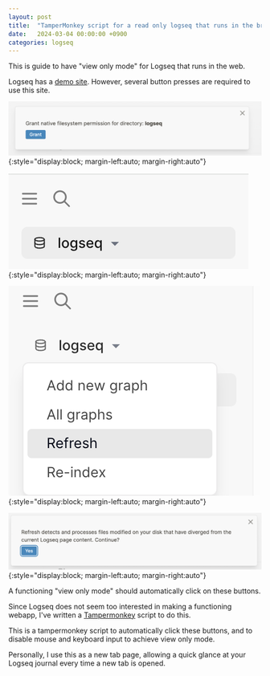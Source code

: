 ```yaml
---
layout: post
title:  "TamperMonkey script for a read only logseq that runs in the browser"
date:   2024-03-04 00:00:00 +0900
categories: logseq
---
```

This is guide to have "view only mode" for Logseq that runs in the web.

Logseq has a [demo site](https://demo.logseq.com/). However, several button presses are required to use this site.

![Step 1](/assets/2024-03-04-Read-Only-Logseq/1.png){:style="display:block; margin-left:auto; margin-right:auto"}

![Step 2](/assets/2024-03-04-Read-Only-Logseq/2.png){:style="display:block; margin-left:auto; margin-right:auto"}

![Step 3](/assets/2024-03-04-Read-Only-Logseq/3.png){:style="display:block; margin-left:auto; margin-right:auto"}

![Step 4](/assets/2024-03-04-Read-Only-Logseq/4.png){:style="display:block; margin-left:auto; margin-right:auto"}

A functioning "view only mode" should automatically click on these buttons. 

Since Logseq does not seem too interested in making a functioning webapp, I've written a [Tampermonkey](https://tampermonkey.net/) script to do this. 

This is a tampermonkey script to automatically click these buttons, and to disable mouse and keyboard input to achieve view only mode.

<script src="https://gist.github.com/yuyangchee98/1dc49651895b9d4086c8e5622b56911b.js"></script>

Personally, I use this as a new tab page, allowing a quick glance at your Logseq journal every time a new tab is opened.